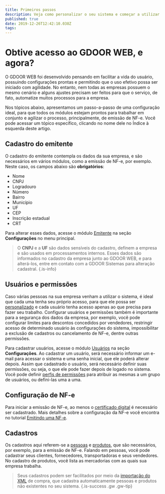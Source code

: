 ```yaml
---
title: Primeiros passos
description: Veja como personalizar o seu sistema e começar a utilizar
published: true
date: 2019-12-26T12:42:10.038Z
tags: 
---
```


# Obtive acesso ao GDOOR WEB, e agora?

O GDOOR WEB foi desenvolvido pensando em facilitar a vida do usuário, possuindo configurações prontas e permitindo que o uso efetivo possa ser iniciado com agilidade. No entanto, nem todas as empresas possuem o mesmo cenário e alguns ajustes precisam ser feitos para que o serviço, de fato, automatize muitos processos para a empresa.

Nos tópicos abaixo, apresentamos um passo-a-passo de uma configuração ideal, para que todos os módulos estejam prontos para trabalhar em conjunto e agilizar o processo, principalmente, de emissão de NF-e. Você pode acessar um tópico específico, clicando no nome dele no Índice à esquerda deste artigo.

## Cadastro do emitente

O cadastro do emitente contempla os dados da sua empresa, e são necessários em vários módulos, como a emissão de NF-e, por exemplo. Neste caso, os campos abaixo são **obrigatórios**:

- Nome
- CNPJ
- Logradouro
- Número
- Bairro
- Município
- UF
- CEP
- Inscrição estadual
- CRT

Para alterar esses dados, acesse o módulo [Emitente](/configuracoes/emitente) na seção **Configurações** no menu principal.

> O **CNPJ** e a **UF** são dados sensíveis do cadastro, definem a empresa e são usados em processamentos internos. Esses dados são informados no cadastro da empresa junto ao GDOOR WEB, e para alterá-los, entre em contato com a GDOOR Sistemas para alteração cadastral.
{.is-info}

## Usuários e permissões

Caso várias pessoas na sua empresa venham a utilizar o sistema, é ideal que cada uma tenha seu próprio acesso, para que ele possa ser [personalizado](/usuario/personalizar) e cada usuário tenha acesso apenas ao que precisa para fazer seu trabalho. Configurar usuários e permissões também é importante para a segurança dos dados da empresa, por exemplo, você pode configurar limites para descontos concedidos por vendedores, restringir acesso de determinado usuário às configurações do sistema, impossibilitar a exclusão de cadastros ou cancelamento de NF-e, dentre outras permissões.

Para cadastrar usuários, acesse o módulo [Usuários](/configuracoes/usuarios) na seção **Configurações**. Ao cadastrar um usuário, será necessário informar um e-mail para acessar o sistema e uma senha inicial, que ele poderá alterar depois. Assim que cadastrado o usuário, será necessário definir suas permissões, ou seja, o que ele pode fazer depois de logado no sistema. Você pode definir [perfis de permissões](/configuracoes/permissoes#perfis) para atribuir as mesmas a um grupo de usuários, ou defini-las uma a uma.

## Configuração de NF-e

Para iniciar a emissão de NF-e, ao menos o [certificado digital](/glossario#certificado-digital) é necessário ser cadastrado. Mais detalhes sobre a configuração da NF-e você encontra no tutorial [Emitindo uma NF-e](/tutoriais/emitindo-uma-nfe).

## Cadastros

Os cadastros aqui referem-se a [pessoas](/cadastros/pessoas) e [produtos](/cadastros/produtos), que são necessários, por exemplo, para a emissão de NF-e. Falando em pessoas, você pode cadastrar seus clientes, fornecedores, transportadoras e seus vendedores. No cadastro de produtos, você lista as mercadorias com as quais sua empresa trabalha.

> Seus cadastros podem ser facilitados por meio da [importação do XML](/movimentos/compras/importar-xml) de compra, que cadastra automaticamente pessoas e produtos não existentes no seu sistema.
{.is-success .gw .gw-tip}
